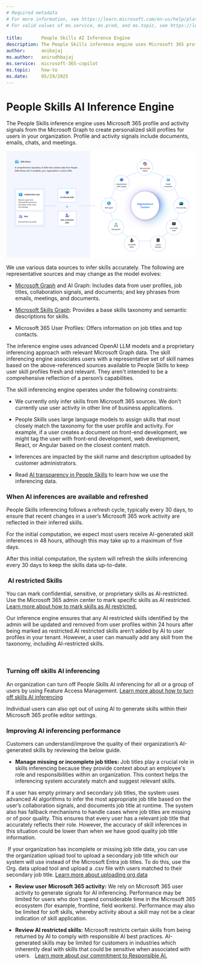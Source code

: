 ```yaml
---
# Required metadata
# For more information, see https://learn.microsoft.com/en-us/help/platform/learn-editor-add-metadata
# For valid values of ms.service, ms.prod, and ms.topic, see https://learn.microsoft.com/en-us/help/platform/metadata-taxonomies

title:       People Skills AI Inference Engine
description: The People Skills inference engine uses Microsoft 365 profile and activity signals from the Microsoft Graph to create personalized skill profiles for users in your organization
author:      anibajaj 
ms.author:   anirudhbajaj
ms.service:  microsoft-365-copilot
ms.topic:    how-to
ms.date:     05/29/2025
---
```


# People Skills AI Inference Engine

The People Skills inference engine uses Microsoft 365 profile and activity signals from the Microsoft Graph to create personalized skill profiles for users in your organization. Profile and activity signals include documents, emails, chats, and meetings.

![Updated_SkillsLibrary_Ecosystem42125](media/people-skills-ai-inferencing/updated-skillslibrary-ecosystem42125.png)

We use various data sources to infer skills accurately. The following are representative sources and may change as the model evolves:

- [Microsoft Graph](/graph/overview) and AI Graph: Includes data from user profiles, job titles, collaboration signals, and documents; and key phrases from emails, meetings, and documents.

- [Microsoft Skills Graph](https://engineering.linkedin.com/blog/2022/building-linkedin-s-skills-graph-to-power-a-skills-first-world): Provides a base skills taxonomy and semantic descriptions for skills.

- Microsoft 365 User Profiles: Offers information on job titles and top contacts.

The inference engine uses advanced OpenAI LLM models and a proprietary inferencing approach with relevant Microsoft Graph data. The skill inferencing engine associates users with a representative set of skill names based on the above-referenced sources available to People Skills to keep user skill profiles fresh and relevant. They aren't intended to be a comprehensive reflection of a person’s capabilities.

The skill inferencing engine operates under the following constraints:

- We currently only infer skills from Microsoft 365 sources. We don't currently use user activity in other line of business applications.

- People Skills uses large language models to assign skills that most closely match the taxonomy for the user profile and activity. For example, if a user creates a document on front-end development, we might tag the user with front-end development, web development, React, or Angular based on the closest content match.

- Inferences are impacted by the skill name and description uploaded by customer administrators.

- Read [AI transparency in People Skills](https://support.microsoft.com/office/ai-transparency-in-skills-c54f3ded-58bf-44dd-9fa1-6cbe49fba106) to learn how we use the inferencing data.

### When AI inferences are available and refreshed

People Skills inferencing follows a refresh cycle, typically every 30 days, to ensure that recent changes in a user’s Microsoft 365 work activity are reflected in their inferred skills. 

For the initial computation, we expect most users receive AI-generated skill inferences in 48 hours, although this may take up to a maximum of five days.

After this initial computation, the system will refresh the skills inferencing every 30 days to keep the skills data up-to-date.

###  AI restricted Skills

You can mark confidential, sensitive, or proprietary skills as AI-restricted. Use the Microsoft 365 admin center to mark specific skills as AI restricted. <u>Learn more about how to mark skills as AI restricted.</u>

Our inference engine ensures that any AI restricted skills identified by the admin will be updated and removed from user profiles within 24 hours after being marked as restricted.AI restricted skills aren’t added by AI to user profiles in your tenant. However, a user can manually add any skill from the taxonomy, including AI-restricted skills.



 

### Turning off skills AI inferencing

An organization can turn off People Skills AI inferencing for all or a group of users by using Feature Access Management. <u>Learn more about how to turn off skills AI inferencing</u>

Individual users can also opt out of using AI to generate skills within their Microsoft 365 profile editor settings.

### Improving AI inferencing performance

Customers can understand/improve the quality of their organization’s AI-generated skills by reviewing the below guide.

- __**Manage missing or incomplete** job titles:__ Job titles play a crucial role in skills inferencing because they provide context about an employee's role and responsibilities within an organization. This context helps the inferencing system accurately match and suggest relevant skills. 

If a user has empty primary and secondary job titles, the system uses advanced AI algorithms to infer the most appropriate job title based on the user’s collaboration signals, and documents job title at runtime. The system also has fallback mechanisms to handle cases where job titles are missing or of poor quality. This ensures that every user has a relevant job title that accurately reflects their role. However, the accuracy of skill inferences in this situation could be lower than when we have good quality job title information.

 If your organization has incomplete or missing job title data, you can use the organization upload tool to upload a secondary job title which our system will use instead of the Microsoft Entra job titles. To do this, use the Org. data upload tool and upload a .csv file with users matched to their secondary job title. [Learn more about uploading org data](/viva/import-orgdata) 

- **Review** **user** __Microsoft 365 activity:__ We rely on Microsoft 365 user activity to generate signals for AI inferencing. Performance may be limited for users who don't spend considerable time in the Microsoft 365 ecosystem (for example, frontline, field workers). Performance may also be limited for soft skills, whereby activity about a skill may not be a clear indication of skill application.

- __Review AI restricted skills:__ Microsoft restricts certain skills from being returned by AI to comply with responsible AI best practices. AI-generated skills may be limited for customers in industries which inherently deal with skills that could be sensitive when associated with users.   [Learn more about our commitment to Responsible AI.](https://support.microsoft.com/office/ai-transparency-in-skills-c54f3ded-58bf-44dd-9fa1-6cbe49fba106)

